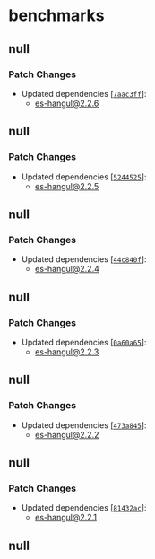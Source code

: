 # benchmarks

## null

### Patch Changes

- Updated dependencies [[`7aac3ff`](https://github.com/toss/es-hangul/commit/7aac3ff3b5dd25a4a4ea210f17cd7771e6dda311)]:
  - es-hangul@2.2.6

## null

### Patch Changes

- Updated dependencies [[`5244525`](https://github.com/toss/es-hangul/commit/5244525035fc774b4dd3591ce50b4316fdd73ffd)]:
  - es-hangul@2.2.5

## null

### Patch Changes

- Updated dependencies [[`44c840f`](https://github.com/toss/es-hangul/commit/44c840fa430d985c7d54302b8dabf5bec106cb8d)]:
  - es-hangul@2.2.4

## null

### Patch Changes

- Updated dependencies [[`0a60a65`](https://github.com/toss/es-hangul/commit/0a60a6553060e86580a3e4ba9eb1b4479c8bdd7d)]:
  - es-hangul@2.2.3

## null

### Patch Changes

- Updated dependencies [[`473a845`](https://github.com/toss/es-hangul/commit/473a8451f21380b57a03d9dfb0ff9925c1f1fbed)]:
  - es-hangul@2.2.2

## null

### Patch Changes

- Updated dependencies [[`81432ac`](https://github.com/toss/es-hangul/commit/81432ac117c929d4578935354bd4262c68072d32)]:
  - es-hangul@2.2.1

## null
